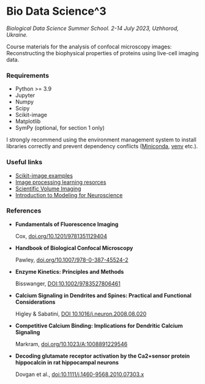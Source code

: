 Bio Data Science^3 
==================
_Biological Data Science Summer School. 2-14 July 2023, Uzhhorod, Ukraine._

Course materials for the analysis of confocal microscopy images: Reconstructing the biophysical properties of proteins using live-cell imaging data.

### Requirements
- Python >= 3.9
- Jupyter
- Numpy
- Scipy
- Scikit-image
- Matplotlib
- SymPy (optional, for section 1 only)

I strongly recommend using the environment management system to install libraries correctly and prevent dependency conflicts ([Miniconda](https://docs.conda.io/en/latest/miniconda.html), [venv](https://docs.python.org/3/library/venv.html) etc.).

### Useful links
- [Scikit-image examples](https://scikit-image.org/docs/stable/auto_examples/index.html)
- [Image processing learning resorces](https://homepages.inf.ed.ac.uk/rbf/HIPR2/hipr_top.htm)
- [Scientific Volume Imaging](https://svi.nl/Huygens-Imaging-Academy)
- [Introduction to Modeling for Neuroscience](https://dabane-ghassan.github.io/ModNeuro/)

### References
- __Fundamentals of Fluorescence Imaging__

  Cox, [doi.org/10.1201/9781351129404 ](https://www.taylorfrancis.com/books/edit/10.1201/9781351129404/fundamentals-fluorescence-imaging-guy-cox)
- __Handbook of Biological Confocal Microscopy__

  Pawley, [doi.org/10.1007/978-0-387-45524-2](https://link.springer.com/book/10.1007/978-0-387-45524-2)
- __Enzyme Kinetics: Principles and Methods__

  Bisswanger, [DOI:10.1002/9783527806461](https://onlinelibrary.wiley.com/doi/book/10.1002/9783527806461)
- __Calcium Signaling in Dendrites and Spines: Practical and Functional Considerations__

  Higley & Sabatini, [DOI 10.1016/j.neuron.2008.08.020](https://pubmed.ncbi.nlm.nih.gov/18817730/)
- __Competitive Calcium Binding: Implications for Dendritic Calcium Signaling__

  Markram, [doi.org/10.1023/A:1008891229546](https://link.springer.com/article/10.1023/A:1008891229546)
- __Decoding glutamate receptor activation by the Ca2+sensor protein hippocalcin in rat hippocampal neurons__

  Dovgan et al., [doi:10.1111/j.1460-9568.2010.07303.x](https://onlinelibrary.wiley.com/doi/full/10.1111/j.1460-9568.2010.07303.x)